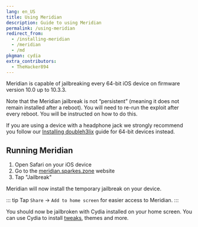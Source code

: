 ```yaml
---
lang: en_US
title: Using Meridian
description: Guide to using Meridian
permalink: /using-meridian
redirect_from:
  - /installing-meridian
  - /meridian
  - /md
pkgman: cydia
extra_contributors:
  - TheHacker894
---
```


Meridian is capable of jailbreaking every 64-bit iOS device on firmware version 10.0 up to 10.3.3.

Note that the Meridian jailbreak is not “persistent” (meaning it does not remain installed after a reboot). You will need to re-run the exploit after every reboot. You will be instructed on how to do this.

If you are using a device with a headphone jack we strongly recommend you follow our [Installing doubleh3lix](/installing-doubleh3lix) guide for 64-bit devices instead.

## Running Meridian

1. Open Safari on your iOS device
1. Go to the [meridian.sparkes.zone](https://meridian.sparkes.zone/) website
1. Tap "Jailbreak"

Meridian will now install the temporary jailbreak on your device.

::: tip
Tap `Share` -> `Add to home screen` for easier access to Meridian.
:::

You should now be jailbroken with Cydia installed on your home screen. You can use Cydia to install [tweaks](/faq/#what-are-tweaks), themes and more.
